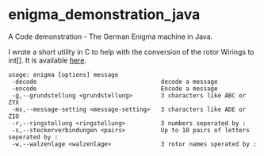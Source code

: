enigma_demonstration_java
=========================

A Code demonstration - The German Enigma machine in Java.

I wrote a short utility in C to help with the conversion of the rotor Wirings
to int[]. It is available [here](https://gist.github.com/rrbrussell/9530217).

```
usage: enigma [options] message
 -decode                                   decode a message
 -encode                                   Encode a message
 -g,--grundstellung <grundstellung>        3 characters like ABC or ZYX
 -ms,--message-setting <message-setting>   3 characters like ADE or ZIO
 -r,--ringstellung <ringstellung>          3 numbers seperated by :
 -s,--steckerverbindungen <pairs>          Up to 10 pairs of letters seperated by :
 -w,--walzenlage <walzenlage>              3 rotor names sperated by :
 ```
 
 